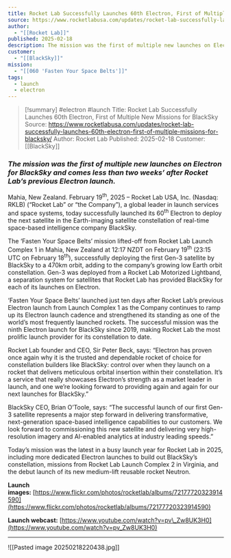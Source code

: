 ```yaml
---
title: Rocket Lab Successfully Launches 60th Electron, First of Multiple New Missions for BlackSky | Rocket Lab
source: https://www.rocketlabusa.com/updates/rocket-lab-successfully-launches-60th-electron-first-of-multiple-missions-for-blacksky/
author:
  - "[[Rocket Lab]]"
published: 2025-02-18
description: The mission was the first of multiple new launches on Electron for BlackSky and comes less than two weeks’ after Rocket Lab’s previous Electron launch.
customer:
  - "[[BlackSky]]"
mission:
  - "[[060 'Fasten Your Space Belts']]"
tags:
  - launch
  - electron
---
```


>[!summary]
> #electron #launch
>Title: Rocket Lab Successfully Launches 60th Electron, First of Multiple New Missions for BlackSky
>Source: https://www.rocketlabusa.com/updates/rocket-lab-successfully-launches-60th-electron-first-of-multiple-missions-for-blacksky/
>Author: Rocket Lab
>Published: 2025-02-18
>Customer: [[BlackSky]]
### *The mission was the first of multiple new launches on Electron for BlackSky and comes less than two weeks’ after Rocket Lab’s previous Electron launch.*

Mahia, New Zealand. February 19<sup>th</sup>, 2025 – Rocket Lab USA, Inc. (Nasdaq: RKLB) (“Rocket Lab” or “the Company”), a global leader in launch services and space systems, today successfully launched its 60<sup>th</sup> Electron to deploy the next satellite in the Earth-imaging satellite constellation of real-time space-based intelligence company BlackSky.

The ‘Fasten Your Space Belts’ mission lifted-off from Rocket Lab Launch Complex 1 in Mahia, New Zealand at 12:17 NZDT on February 19<sup>th</sup> (23:15 UTC on February 18<sup>th</sup>), successfully deploying the first Gen-3 satellite by BlackSky to a 470km orbit, adding to the company’s growing low Earth orbit constellation. Gen-3 was deployed from a Rocket Lab Motorized Lightband, a separation system for satellites that Rocket Lab has provided BlackSky for each of its launches on Electron.

‘Fasten Your Space Belts’ launched just ten days after Rocket Lab’s previous Electron launch from Launch Complex 1 as the Company continues to ramp up its Electron launch cadence and strengthened its standing as one of the world’s most frequently launched rockets. The successful mission was the ninth Electron launch for BlackSky since 2019, making Rocket Lab the most prolific launch provider for its constellation to date.

Rocket Lab founder and CEO, Sir Peter Beck, says: “Electron has proven once again why it is the trusted and dependable rocket of choice for constellation builders like BlackSky: control over when they launch on a rocket that delivers meticulous orbital insertion within their constellation. It’s a service that really showcases Electron’s strength as a market leader in launch, and one we’re looking forward to providing again and again for our next launches for BlackSky.”

BlackSky CEO, Brian O’Toole, says: “The successful launch of our first Gen-3 satellite represents a major step forward in delivering transformative, next-generation space-based intelligence capabilities to our customers. We look forward to commissioning this new satellite and delivering very high-resolution imagery and AI-enabled analytics at industry leading speeds.”

Today’s mission was the latest in a busy launch year for Rocket Lab in 2025, including more dedicated Electron launches to build out BlackSky’s constellation, missions from Rocket Lab Launch Complex 2 in Virginia, and the debut launch of its new medium-lift reusable rocket Neutron.

**Launch images:** [https://www.flickr.com/photos/rocketlab/albums/72177720323914590](https://www.flickr.com/photos/rocketlab/albums/72177720323914590)

**Launch webcast:** [https://www.youtube.com/watch?v=pv\_Zw8UK3H0](https://www.youtube.com/watch?v=pv_Zw8UK3H0)

---

![[Pasted image 20250218220438.jpg]]